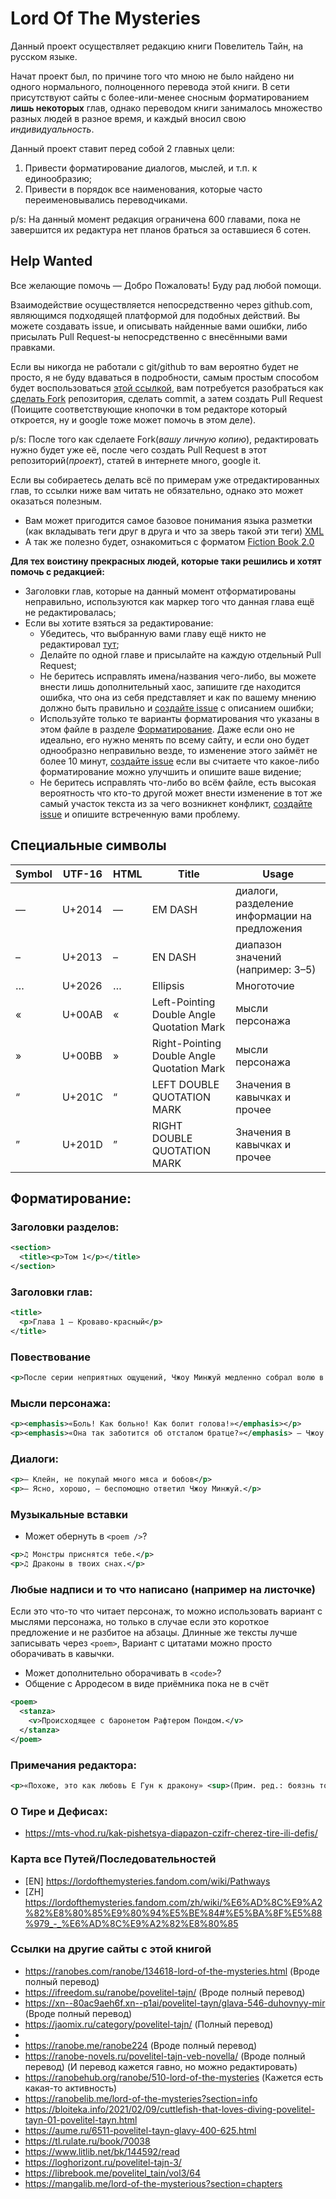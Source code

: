 # Lord Of The Mysteries

Данный проект осуществляет редакцию книги Повелитель Тайн, на русском языке.

Начат проект был, по причине того что мною не было найдено ни одного нормального,
полноценного перевода этой книги.
В сети присутствуют сайты с более-или-менее сносным форматированием **лишь некоторых** глав, однако переводом книги занималось множество разных людей в разное время, и каждый вносил свою *индивидуальность*.

Данный проект ставит перед собой 2 главных цели:
1. Привести форматирование диалогов, мыслей, и т.п. к единообразию;
2. Привести в порядок все наименования, которые часто переименовывались переводчиками.

p/s: На данный момент редакция ограничена 600 главами, пока не завершится их редактура
нет планов браться за оставшиеся 6 сотен.

## Help Wanted

Все желающие помочь — Добро Пожаловать! Буду рад любой помощи.

Взаимодействие осуществляется непосредственно через github.com, являющимся подходящей платформой
для подобных действий. Вы можете создавать issue, и описывать найденные вами ошибки, либо
присылать Pull Request-ы непосредственно с внесёнными вами правками.

Если вы никогда не работали с git/github то вам вероятно будет не просто,
я не буду вдаваться в подробности, самым простым способом будет воспользоваться [этой ссылкой](https://github.dev/Demetri0/fb2-lord-of-the-mysteries/), вам потребуется разобраться как [сделать Fork](https://github.com/Demetri0/fb2-lord-of-the-mysteries/fork) репозитория, сделать commit, а затем создать Pull Request (Поищите соответствующие кнопочки в том редакторе который откроется, ну и google тоже может помочь в этом деле).

p/s: После того как сделаете Fork(*вашу личную копию*), редактировать нужно будет уже её, после чего создать Pull Request в этот репозиторий(*проект*), статей в интернете много, google it.

Если вы собираетесь делать всё по примерам уже отредактированных глав,
то ссылки ниже вам читать не обязательно, однако это может оказаться полезным.

- Вам может пригодится самое базовое понимания языка разметки (как вкладывать теги друг в друга и что за зверь такой эти теги) [XML](http://citforum.ru/internet/xmlxslt/xmlxslt.shtml)
- А так же полезно будет, ознакомиться с форматом [Fiction Book 2.0](http://gribuser.ru/xml/fictionbook/shema_comments.html)

**Для тех воистину прекрасных людей, которые таки решились и хотят помочь с редакцией:**

- Заголовки глав, которые на данный момент отформатированы неправильно, используются как маркер того что данная глава ещё не редактировалась;
- Если вы хотите взяться за редактирование:
	- Убедитесь, что выбранную вами главу ещё никто не редактировал [тут](https://github.com/Demetri0/fb2-lord-of-the-mysteries/pulls);
	- Делайте по одной главе и присылайте на каждую отдельный Pull Request;
	- Не беритесь исправлять имена/названия чего-либо, вы можете внести лишь дополнительный хаос, запишите где находится ошибка, что она из себя представляет и как по вашему мнению должно быть правильно и [создайте issue](https://github.com/Demetri0/fb2-lord-of-the-mysteries/issues/new) с описанием ошибки;
	- Используйте только те варианты форматирования что указаны в этом файле в разделе [Форматирование](#форматирование). Даже если оно не идеально, его нужно менять по всему сайту, и если оно будет однообразно неправильно везде, то изменение этого займёт не более 10 минут, [создайте issue](https://github.com/Demetri0/fb2-lord-of-the-mysteries/issues/new) если вы считаете что какое-либо форматирование можно улучшить и опишите ваше видение;
	- Не беритесь исправлять что-либо во всём файле, есть высокая вероятность что кто-то другой может внести изменение в тот же самый участок текста из за чего возникнет конфликт, [создайте issue](https://github.com/Demetri0/fb2-lord-of-the-mysteries/issues/new) и опишите встреченную вами проблему.

## Специальные символы

| Symbol | UTF-16 |  HTML   | Title    | Usage |
|--------|--------|---------|----------|-------|
|    —   | U+2014 | &mdash; | EM DASH  | диалоги, разделение информации на предложения |
|    –   | U+2013 | &ndash; | EN DASH  | диапазон значений (например: 3–5) |
|    …   | U+2026 | &mldr;  | Ellipsis | Многоточие |
|    «   | U+00AB | &laquo; | Left-Pointing Double Angle Quotation Mark | мысли персонажа |
|    »   | U+00BB | &raquo; | Right-Pointing Double Angle Quotation Mark | мысли персонажа |
|    “	 | U+201C | &ldquo; | LEFT DOUBLE QUOTATION MARK | Значения в кавычках и прочее |
|    ”	 | U+201D | &rdquo; | RIGHT DOUBLE QUOTATION MARK | Значения в кавычках и прочее |

## Форматирование:
### Заголовки разделов:
```xml
<section>
  <title><p>Том 1</p></title>
</section>
```

### Заголовки глав:
```xml
<title>
  <p>Глава 1 — Кроваво-красный</p>
</title>
```

### Повествование
```xml
<p>После серии неприятных ощущений, Чжоу Минжуй медленно собрал волю в кулак.</p>
```

### Мысли персонажа:
```xml
<p><emphasis>«Боль! Как больно! Как болит голова!»</emphasis></p>
<p><emphasis>«Она так заботится об отсталом братце?»</emphasis> — Чжоу Минжуй улыбнулся и кивнул — Хорошо.</p>
```

### Диалоги:
```xml
<p>— Клейн, не покупай много мяса и бобов</p>
<p>— Ясно, хорошо, — беспомощно ответил Чжоу Минжуй.</p>
```

### Музыкальные вставки

- Может обернуть в `<poem />`?

```xml
<p>♫ Монстры приснятся тебе.</p>
<p>♫ Драконы в твоих снах.</p>
```

### Любые надписи и то что написано (например на листочке)
Если это что-то что читает персонаж, то можно использовать вариант с мыслями персонажа,
но только в случае если это короткое предложение и не разбитое на абзацы.
Длинные же тексты лучше записывать через `<poem>`,
Вариант с цитатами можно просто оборачивать в кавычки.

- Может дополнительно оборачивать в `<code>`?
- Общение с Арродесом в виде приёмника пока не в счёт

```xml
<poem>
  <stanza>
    <v>Происходящее с баронетом Рафтером Пондом.</v>
  </stanza>
</poem>
```

### Примечания редактора:
```xml
<p>«Похоже, это как любовь Е Гун к дракону» <sup>(Прим. ред.: боязнь того, что нравится)</sup></p>
```


### О Тире и Дефисах:
- https://mts-vhod.ru/kak-pishetsya-diapazon-czifr-cherez-tire-ili-defis/


### Карта все Путей/Последовательностей
- [EN] https://lordofthemysteries.fandom.com/wiki/Pathways
- [ZH] https://lordofthemysteries.fandom.com/zh/wiki/%E6%AD%8C%E9%A2%82%E8%80%85%E9%80%94%E5%BE%84#%E5%BA%8F%E5%88%979_-_%E6%AD%8C%E9%A2%82%E8%80%85

### Ссылки на другие сайты с этой книгой

- https://ranobes.com/ranobe/134618-lord-of-the-mysteries.html (Вроде полный перевод)
- https://ifreedom.su/ranobe/povelitel-tajn/ (Вроде полный перевод)
- https://xn--80ac9aeh6f.xn--p1ai/povelitel-tayn/glava-546-duhovnyy-mir (Вроде полный перевод)
- https://jaomix.ru/category/povelitel-tajn/ (Полный перевод)
-
- https://ranobe.me/ranobe224 (Вроде полный перевод)
- https://ranobe-novels.ru/povelitel-tajn-veb-novella/ (Вроде полный перевод) (И перевод кажется гавно, но можно редактировать)
- https://ranobehub.org/ranobe/510-lord-of-the-mysteries (Кажется есть какая-то активность)
- https://ranobelib.me/lord-of-the-mysteries?section=info
- https://bloiteka.info/2021/02/09/cuttlefish-that-loves-diving-povelitel-tayn-01-povelitel-tayn.html
- https://aume.ru/6511-povelitel-tayn-glavy-400-625.html
- https://tl.rulate.ru/book/70038
- https://www.litlib.net/bk/144592/read
- https://loghorizont.ru/povelitel-tajn-3/
- https://librebook.me/povelitel_tain/vol3/64
- https://mangalib.me/lord-of-the-mysterious?section=chapters
